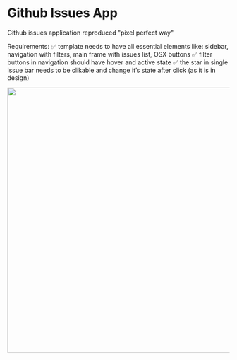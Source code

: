 # Github Issues App

Github issues application reproduced "pixel perfect way"

Requirements:
✅ template needs to have all essential elements like: sidebar, navigation with filters, main frame with issues list, OSX buttons
✅ filter buttons in navigation should have hover and active state
✅ the star in single issue bar needs to be clikable and change it’s state after click (as it is in design)

<p align='center'>
    <img src='https://i.ibb.co/6nMfM3t/Zrzut-ekranu-2020-03-19-o-00-10-45.png' width='600' />
</p>
